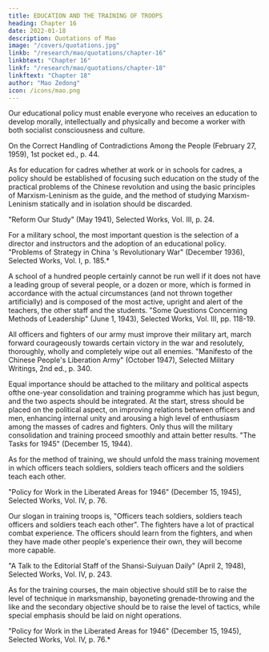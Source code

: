 ```yaml
---
title: EDUCATION AND THE TRAINING OF TROOPS
heading: Chapter 16
date: 2022-01-18
description: Quotations of Mao
image: "/covers/quotations.jpg"
linkb: "/research/mao/quotations/chapter-16"
linkbtext: "Chapter 16"
linkf: "/research/mao/quotations/chapter-18"
linkftext: "Chapter 18"
author: "Mao Zedong"
icon: /icons/mao.png
---
```



Our educational policy must enable everyone who receives an education to
develop morally, intellectually and physically and become a worker with both
socialist consciousness and culture.

On the Correct Handling of Contradictions Among the People (February 27, 1959),
1st pocket ed., p. 44.

As for education for cadres whether at work or in schools for cadres, a policy
should be established of focusing such education on the study of the practical
problems of the Chinese revolution and using the basic principles of
Marxism-Leninism as the guide, and the method of studying Marxism-
Leninism statically and in isolation should be discarded.

"Reform Our Study" (May 1941), Selected Works, Vol. III, p. 24.

For a military school, the most important question is the selection of a
director and instructors and the adoption of an educational policy.
"Problems of Strategy in China 's Revolutionary War" (December 1936), Selected
Works, Vol. I, p. 185.*

A school of a hundred people certainly cannot be run well if it does not have
a leading group of several people, or a dozen or more, which is formed in
accordance with the actual circumstances (and not thrown together
artificially) and is composed of the most active, upright and alert of the
teachers, the other staff and the students.
"Some Questions Concerning Methods of Leadership" (June 1, 1943), Selected Works,
Vol. III, pp. 118-19.

All officers and fighters of our army must improve their military art, march
forward courageously towards certain victory in the war and resolutely,
thoroughly, wholly and completely wipe out all enemies.
"Manifesto of the Chinese People's Liberation Army" (October 1947), Selected
Military Writings, 2nd ed., p. 340.

Equal importance should be attached to the military and political aspects ofthe one-year consolidation and training programme which has just begun, and
the two aspects should be integrated. At the start, stress should be placed on
the political aspect, on improving relations between officers and men,
enhancing internal unity and arousing a high level of enthusiasm among the
masses of cadres and fighters. Only thus will the military consolidation and
training proceed smoothly and attain better results.
"The Tasks for 1945" (December 15, 1944).

As for the method of training, we should unfold the mass training movement
in which officers teach soldiers, soldiers teach officers and the soldiers teach
each other.

"Policy for Work in the Liberated Areas for 1946" (December 15, 1945), Selected
Works, Vol. IV, p. 76.

Our slogan in training troops is, "Officers teach soldiers, soldiers teach
officers and soldiers teach each other". The fighters have a lot of practical
combat experience. The officers should learn from the fighters, and when
they have made other people's experience their own, they will become more
capable.

"A Talk to the Editorial Staff of the Shansi-Suiyuan Daily" (April 2, 1948), Selected
Works, Vol. IV, p. 243.

As for the training courses, the main objective should still be to raise the level
of technique in marksmanship, bayoneting grenade-throwing and the like and
the secondary objective should be to raise the level of tactics, while special
emphasis should be laid on night operations.

"Policy for Work in the Liberated Areas for 1946" (December 15, 1945), Selected
Works, Vol. IV, p. 76.*

